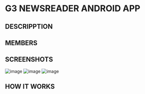 # G3 NEWSREADER ANDROID APP 

## DESCRIPPTION


## MEMBERS


## SCREENSHOTS
![image](https://user-images.githubusercontent.com/47298653/137578077-4301a493-08fa-45a6-9d44-75feb0a30c5a.png)
![image](https://user-images.githubusercontent.com/47298653/137578098-f00ec028-91d1-4429-8e96-943597357df0.png)
![image](https://user-images.githubusercontent.com/47298653/137578111-7b03b47c-8316-4e52-b62f-b6b414de7603.png)



## HOW IT WORKS
